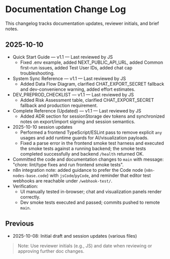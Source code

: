 # Documentation Change Log

This changelog tracks documentation updates, reviewer initials, and brief notes.

## 2025-10-10
- Quick Start Guide — v1.1 — Last reviewed by JS
  - Fixed .env example, added NEXT_PUBLIC_API_URL, added Common first-run issues, added Test User IDs, added chat cap troubleshooting.
- System Sync Reference — v1.1 — Last reviewed by JS
  - Added Data Flow Diagram, clarified CHAT_EXPORT_SECRET fallback and dev-convenience warning, added effort estimates.
- DEV_PREPROD_CHECKLIST — v1.1 — Last reviewed by JS
  - Added Risk Assessment table, clarified CHAT_EXPORT_SECRET fallback and production requirement.
- Complete Reference (Updated) — v1.1 — Last reviewed by JS
  - Added ADR section for sessionStorage dev tokens and synchronized notes on export/import signing and session semantics.
 - 2025-10-10 session updates
   - Performed a frontend TypeScript/ESLint pass to remove explicit `any` usages and add runtime guards for AI/visualization payloads.
   - Fixed a parse error in the frontend smoke test harness and executed the smoke tests against a running backend; the smoke tests completed successfully and backend `/health` returned OK.
  - Committed the code and documentation changes to `main` with message: "chore: lint/type fixes and run frontend smoke tests".
  - n8n integration note: added guidance to prefer the Code node (`n8n-nodes-base.code`) with `jsCode`/`pyCode`, and reminder that editor test webhooks are reachable under `/webhook-test/`.
  - Verification:
    - UI manually tested in-browser; chat and visualization panels render correctly.
    - Dev smoke tests executed and passed; commits pushed to remote `main`.


## Previous
- 2025-10-08: Initial draft and session updates (various files)


> Note: Use reviewer initials (e.g., JS) and date when reviewing or approving further doc changes.
